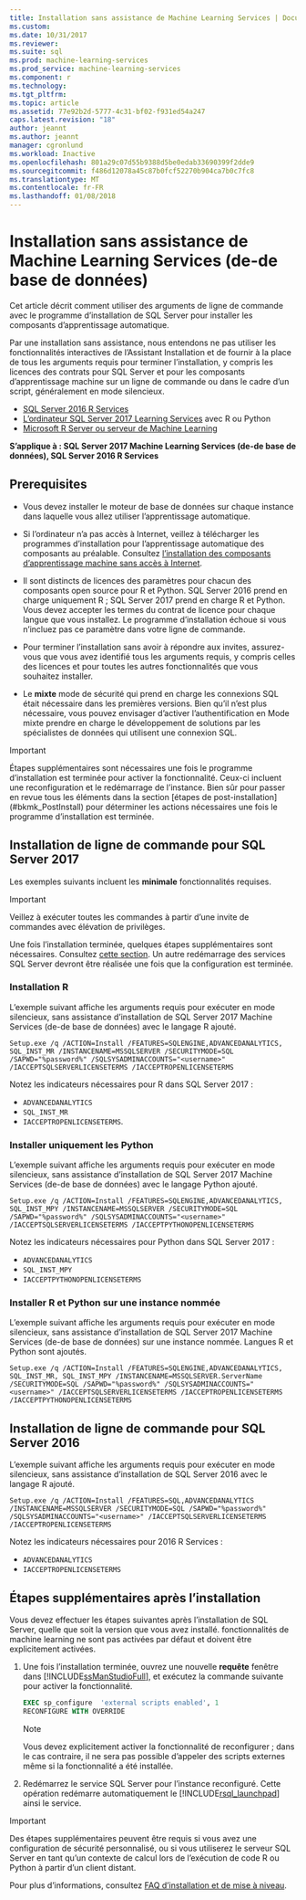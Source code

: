 ```yaml
---
title: Installation sans assistance de Machine Learning Services | Documents Microsoft
ms.custom: 
ms.date: 10/31/2017
ms.reviewer: 
ms.suite: sql
ms.prod: machine-learning-services
ms.prod_service: machine-learning-services
ms.component: r
ms.technology: 
ms.tgt_pltfrm: 
ms.topic: article
ms.assetid: 77e92b2d-5777-4c31-bf02-f931ed54a247
caps.latest.revision: "18"
author: jeannt
ms.author: jeannt
manager: cgronlund
ms.workload: Inactive
ms.openlocfilehash: 801a29c07d55b9388d5be0edab33690399f2dde9
ms.sourcegitcommit: f486d12078a45c87b0fcf52270b904ca7b0c7fc8
ms.translationtype: MT
ms.contentlocale: fr-FR
ms.lasthandoff: 01/08/2018
---
```

# <a name="unattended-installation-of-machine-learning-services-in-database"></a>Installation sans assistance de Machine Learning Services (de-de base de données)

Cet article décrit comment utiliser des arguments de ligne de commande avec le programme d’installation de SQL Server pour installer les composants d’apprentissage automatique.

Par une installation sans assistance, nous entendons ne pas utiliser les fonctionnalités interactives de l’Assistant Installation et de fournir à la place de tous les arguments requis pour terminer l’installation, y compris les licences des contrats pour SQL Server et pour les composants d’apprentissage machine sur un ligne de commande ou dans le cadre d’un script, généralement en mode silencieux.

+ [SQL Server 2016 R Services](#bkmk_OldInstall)
+ [L’ordinateur SQL Server 2017 Learning Services](#bkmk_NewInstall) avec R ou Python
+ [Microsoft R Server ou serveur de Machine Learning](../r/install-microsoft-r-server-from-the-command-line.md)

**S’applique à : SQL Server 2017 Machine Learning Services (de-de base de données), SQL Server 2016 R Services**

## <a name="prerequisites"></a>Prerequisites

+ Vous devez installer le moteur de base de données sur chaque instance dans laquelle vous allez utiliser l’apprentissage automatique.

+ Si l’ordinateur n’a pas accès à Internet, veillez à télécharger les programmes d’installation pour l’apprentissage automatique des composants au préalable. Consultez [l’installation des composants d’apprentissage machine sans accès à Internet](../r/installing-ml-components-without-internet-access.md).

+ Il sont distincts de licences des paramètres pour chacun des composants open source pour R et Python. SQL Server 2016 prend en charge uniquement R ; SQL Server 2017 prend en charge R et Python. Vous devez accepter les termes du contrat de licence pour chaque langue que vous installez. Le programme d’installation échoue si vous n’incluez pas ce paramètre dans votre ligne de commande.

+ Pour terminer l’installation sans avoir à répondre aux invites, assurez-vous que vous avez identifié tous les arguments requis, y compris celles des licences et pour toutes les autres fonctionnalités que vous souhaitez installer.

+ Le **mixte** mode de sécurité qui prend en charge les connexions SQL était nécessaire dans les premières versions. Bien qu’il n’est plus nécessaire, vous pouvez envisager d’activer l’authentification en Mode mixte prendre en charge le développement de solutions par les spécialistes de données qui utilisent une connexion SQL.

> [!IMPORTANT]
> 
> Étapes supplémentaires sont nécessaires une fois le programme d’installation est terminée pour activer la fonctionnalité. Ceux-ci incluent une reconfiguration et le redémarrage de l’instance. Bien sûr pour passer en revue tous les éléments dans la section [étapes de post-installation] (#bkmk_PostInstall) pour déterminer les actions nécessaires une fois le programme d’installation est terminée.

## <a name="bkmk_NewInstall"></a>Installation de ligne de commande pour SQL Server 2017

Les exemples suivants incluent les **minimale** fonctionnalités requises.

> [!IMPORTANT]
> Veillez à exécuter toutes les commandes à partir d’une invite de commandes avec élévation de privilèges.
> 
> Une fois l’installation terminée, quelques étapes supplémentaires sont nécessaires. Consultez [cette section](#bkmk_PostInstall). 
> Un autre redémarrage des services SQL Server devront être réalisée une fois que la configuration est terminée.

### <a name="install-r-only"></a>Installation R

L’exemple suivant affiche les arguments requis pour exécuter en mode silencieux, sans assistance d’installation de SQL Server 2017 Machine Services (de-de base de données) avec le langage R ajouté.

```
Setup.exe /q /ACTION=Install /FEATURES=SQLENGINE,ADVANCEDANALYTICS, SQL_INST_MR /INSTANCENAME=MSSQLSERVER /SECURITYMODE=SQL /SAPWD="%password%" /SQLSYSADMINACCOUNTS="<username>" /IACCEPTSQLSERVERLICENSETERMS /IACCEPTROPENLICENSETERMS
```

Notez les indicateurs nécessaires pour R dans SQL Server 2017 :

+ `ADVANCEDANALYTICS`
+ `SQL_INST_MR`
+ `IACCEPTROPENLICENSETERMS`.

### <a name="install-python-only"></a>Installer uniquement les Python

L’exemple suivant affiche les arguments requis pour exécuter en mode silencieux, sans assistance d’installation de SQL Server 2017 Machine Services (de-de base de données) avec le langage Python ajouté.

```
Setup.exe /q /ACTION=Install /FEATURES=SQLENGINE,ADVANCEDANALYTICS, SQL_INST_MPY /INSTANCENAME=MSSQLSERVER /SECURITYMODE=SQL /SAPWD="%password%" /SQLSYSADMINACCOUNTS="<username>" /IACCEPTSQLSERVERLICENSETERMS /IACCEPTPYTHONOPENLICENSETERMS
```

Notez les indicateurs nécessaires pour Python dans SQL Server 2017 :

+ `ADVANCEDANALYTICS`
+ `SQL_INST_MPY`
+ `IACCEPTPYTHONOPENLICENSETERMS`

### <a name="install-both-r-and-python-on-a-named-instance"></a>Installer R et Python sur une instance nommée

L’exemple suivant affiche les arguments requis pour exécuter en mode silencieux, sans assistance d’installation de SQL Server 2017 Machine Services (de-de base de données) sur une instance nommée. Langues R et Python sont ajoutés.

```
Setup.exe /q /ACTION=Install /FEATURES=SQLENGINE,ADVANCEDANALYTICS, SQL_INST_MR, SQL_INST_MPY /INSTANCENAME=MSSQLSERVER.ServerName /SECURITYMODE=SQL /SAPWD="%password%" /SQLSYSADMINACCOUNTS="<username>" /IACCEPTSQLSERVERLICENSETERMS /IACCEPTROPENLICENSETERMS /IACCEPTPYTHONOPENLICENSETERMS
```

## <a name="OldInstall"></a>Installation de ligne de commande pour SQL Server 2016
 
L’exemple suivant affiche les arguments requis pour exécuter en mode silencieux, sans assistance d’installation de SQL Server 2016 avec le langage R ajouté.

```
Setup.exe /q /ACTION=Install /FEATURES=SQL,ADVANCEDANALYTICS /INSTANCENAME=MSSQLSERVER /SECURITYMODE=SQL /SAPWD="%password%" /SQLSYSADMINACCOUNTS="<username>" /IACCEPTSQLSERVERLICENSETERMS /IACCEPTROPENLICENSETERMS
```

Notez les indicateurs nécessaires pour 2016 R Services :

+ `ADVANCEDANALYTICS`
+ `IACCEPTROPENLICENSETERMS`

## <a name = "bkmk_PostInstall"></a>Étapes supplémentaires après l’installation

Vous devez effectuer les étapes suivantes après l’installation de SQL Server, quelle que soit la version que vous avez installé. fonctionnalités de machine learning ne sont pas activées par défaut et doivent être explicitement activées.

1.  Une fois l’installation terminée, ouvrez une nouvelle **requête** fenêtre dans [!INCLUDE[ssManStudioFull](../../includes/ssmanstudiofull-md.md)], et exécutez la commande suivante pour activer la fonctionnalité.
  
    ```SQL
    EXEC sp_configure  'external scripts enabled', 1
    RECONFIGURE WITH OVERRIDE
    ```
  
    > [!NOTE]
    >  Vous devez explicitement activer la fonctionnalité de reconfigurer ; dans le cas contraire, il ne sera pas possible d’appeler des scripts externes même si la fonctionnalité a été installée.
  
2.  Redémarrez le service SQL Server pour l’instance reconfiguré. Cette opération redémarre automatiquement le [!INCLUDE[rsql_launchpad](../../includes/rsql-launchpad-md.md)] ainsi le service.

> [!IMPORTANT]
> 
> Des étapes supplémentaires peuvent être requis si vous avez une configuration de sécurité personnalisé, ou si vous utiliserez le serveur SQL Server en tant qu’un contexte de calcul lors de l’exécution de code R ou Python à partir d’un client distant. 
> 
> Pour plus d’informations, consultez [FAQ d’installation et de mise à niveau](../../advanced-analytics/r/upgrade-and-installation-faq-sql-server-r-services.md).
